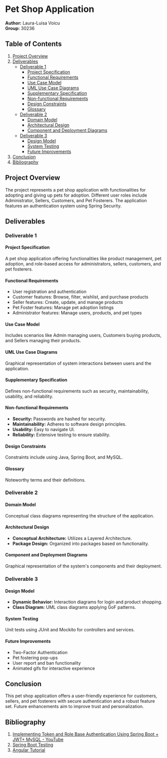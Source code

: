 # Pet Shop Application

**Author:** Laura-Luisa Voicu  
**Group:** 30236

## Table of Contents
1. [Project Overview](#project-overview)
2. [Deliverables](#deliverables)
   - [Deliverable 1](#deliverable-1)
     - [Project Specification](#project-specification)
     - [Functional Requirements](#functional-requirements)
     - [Use Case Model](#use-case-model)
     - [UML Use Case Diagrams](#uml-use-case-diagrams)
     - [Supplementary Specification](#supplementary-specification)
     - [Non-functional Requirements](#non-functional-requirements)
     - [Design Constraints](#design-constraints)
     - [Glossary](#glossary)
   - [Deliverable 2](#deliverable-2)
     - [Domain Model](#domain-model)
     - [Architectural Design](#architectural-design)
     - [Component and Deployment Diagrams](#component-and-deployment-diagrams)
   - [Deliverable 3](#deliverable-3)
     - [Design Model](#design-model)
     - [System Testing](#system-testing)
     - [Future Improvements](#future-improvements)
3. [Conclusion](#conclusion)
4. [Bibliography](#bibliography)

## Project Overview
The project represents a pet shop application with functionalities for adopting and giving up pets for adoption. Different user roles include Administrator, Sellers, Customers, and Pet Fosterers. The application features an authentication system using Spring Security.

## Deliverables

### Deliverable 1
#### Project Specification
A pet shop application offering functionalities like product management, pet adoption, and role-based access for administrators, sellers, customers, and pet fosterers.

#### Functional Requirements
- User registration and authentication
- Customer features: Browse, filter, wishlist, and purchase products
- Seller features: Create, update, and manage products
- Pet Foster features: Manage pet adoption listings
- Administrator features: Manage users, products, and pet types

#### Use Case Model
Includes scenarios like Admin managing users, Customers buying products, and Sellers managing their products.

#### UML Use Case Diagrams
Graphical representation of system interactions between users and the application.

#### Supplementary Specification
Defines non-functional requirements such as security, maintainability, usability, and reliability.

#### Non-functional Requirements
- **Security:** Passwords are hashed for security.
- **Maintainability:** Adheres to software design principles.
- **Usability:** Easy to navigate UI.
- **Reliability:** Extensive testing to ensure stability.

#### Design Constraints
Constraints include using Java, Spring Boot, and MySQL.

#### Glossary
Noteworthy terms and their definitions.

### Deliverable 2
#### Domain Model
Conceptual class diagrams representing the structure of the application.

#### Architectural Design
- **Conceptual Architecture:** Utilizes a Layered Architecture.
- **Package Design:** Organized into packages based on functionality.

#### Component and Deployment Diagrams
Graphical representation of the system's components and their deployment.

### Deliverable 3
#### Design Model
- **Dynamic Behavior:** Interaction diagrams for login and product shopping.
- **Class Diagram:** UML class diagrams applying GoF patterns.

#### System Testing
Unit tests using JUnit and Mockito for controllers and services.

#### Future Improvements
- Two-Factor Authentication
- Pet fostering pop-ups
- User report and ban functionality
- Animated gifs for interactive experience

## Conclusion
This pet shop application offers a user-friendly experience for customers, sellers, and pet fosterers with secure authentication and a robust feature set. Future enhancements aim to improve trust and personalization.

## Bibliography
1. [Implementing Token and Role Base Authentication Using Spring Boot + JWT+ MySQL - YouTube](#)
2. [Spring Boot Testing](https://www.baeldung.com/spring-boot-testing)
3. [Angular Tutorial](https://www.youtube.com/watch?v=UIWK5_DrZ7w&list=PLpaspowtqj-dlt-C7FvRG42LNRFcXdRDD&ab_channel=CodeWithNasir)

